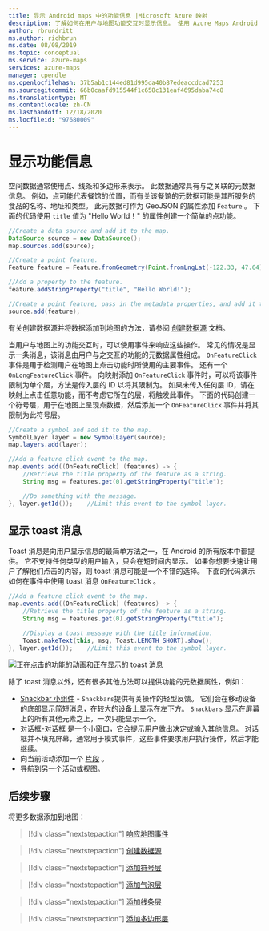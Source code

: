 ```yaml
---
title: 显示 Android maps 中的功能信息 |Microsoft Azure 映射
description: 了解如何在用户与地图功能交互时显示信息。 使用 Azure Maps Android SDK 显示 toast 消息和其他类型的消息。
author: rbrundritt
ms.author: richbrun
ms.date: 08/08/2019
ms.topic: conceptual
ms.service: azure-maps
services: azure-maps
manager: cpendle
ms.openlocfilehash: 37b5ab1c144ed81d995da40b87edeaccdcad7253
ms.sourcegitcommit: 66b0caafd915544f1c658c131eaf4695daba74c8
ms.translationtype: MT
ms.contentlocale: zh-CN
ms.lasthandoff: 12/18/2020
ms.locfileid: "97680009"
---
```

# <a name="display-feature-information"></a>显示功能信息

空间数据通常使用点、线条和多边形来表示。 此数据通常具有与之关联的元数据信息。 例如，点可能代表餐馆的位置，而有关该餐馆的元数据可能是其所服务的食品的名称、地址和类型。 此元数据可作为 GeoJSON 的属性添加 `Feature` 。 下面的代码使用 `title` 值为 "Hello World！" 的属性创建一个简单的点功能。

```java
//Create a data source and add it to the map.
DataSource source = new DataSource();
map.sources.add(source);

//Create a point feature.
Feature feature = Feature.fromGeometry(Point.fromLngLat(-122.33, 47.64));

//Add a property to the feature.
feature.addStringProperty("title", "Hello World!");

//Create a point feature, pass in the metadata properties, and add it to the data source.
source.add(feature);
```

有关创建数据源并将数据添加到地图的方法，请参阅 [创建数据源](create-data-source-android-sdk.md) 文档。

当用户与地图上的功能交互时，可以使用事件来响应这些操作。 常见的情况是显示一条消息，该消息由用户与之交互的功能的元数据属性组成。 `OnFeatureClick`事件是用于检测用户在地图上点击功能时所使用的主要事件。 还有一个 `OnLongFeatureClick` 事件。 向映射添加 `OnFeatureClick` 事件时，可以将该事件限制为单个层，方法是传入层的 ID 以将其限制为。 如果未传入任何层 ID，请在映射上点击任意功能，而不考虑它所在的层，将触发此事件。 下面的代码创建一个符号层，用于在地图上呈现点数据，然后添加一个 `OnFeatureClick` 事件并将其限制为此符号层。

```java
//Create a symbol and add it to the map.
SymbolLayer layer = new SymbolLayer(source);
map.layers.add(layer);

//Add a feature click event to the map.
map.events.add((OnFeatureClick) (features) -> {
    //Retrieve the title property of the feature as a string.
    String msg = features.get(0).getStringProperty("title");

    //Do something with the message.
}, layer.getId());    //Limit this event to the symbol layer.
```

## <a name="display-a-toast-message"></a>显示 toast 消息

Toast 消息是向用户显示信息的最简单方法之一，在 Android 的所有版本中都提供。 它不支持任何类型的用户输入，只会在短时间内显示。 如果你想要快速让用户了解他们点击的内容，则 toast 消息可能是一个不错的选择。 下面的代码演示如何在事件中使用 toast 消息 `OnFeatureClick` 。

```java
//Add a feature click event to the map.
map.events.add((OnFeatureClick) (features) -> {
    //Retrieve the title property of the feature as a string.
    String msg = features.get(0).getStringProperty("title");

    //Display a toast message with the title information.
    Toast.makeText(this, msg, Toast.LENGTH_SHORT).show();
}, layer.getId());    //Limit this event to the symbol layer.
```

![正在点击的功能的动画和正在显示的 toast 消息](./media/display-feature-information-android/symbol-layer-click-toast-message.gif)

除了 toast 消息以外，还有很多其他方法可以提供功能的元数据属性，例如：

- [Snackbar 小组件](https://developer.android.com/training/snackbar/showing.html)  -  `Snackbars`提供有关操作的轻型反馈。 它们会在移动设备的底部显示简短消息，在较大的设备上显示在左下方。 `Snackbars` 显示在屏幕上的所有其他元素之上，一次只能显示一个。
- [对话框-对话框](https://developer.android.com/guide/topics/ui/dialogs) 是一个小窗口，它会提示用户做出决定或输入其他信息。 对话框并不填充屏幕，通常用于模式事件，这些事件要求用户执行操作，然后才能继续。
- 向当前活动添加一个 [片段](https://developer.android.com/guide/components/fragments) 。
- 导航到另一个活动或视图。

## <a name="next-steps"></a>后续步骤

将更多数据添加到地图：

> [!div class="nextstepaction"]
> [响应地图事件](android-map-events.md)

> [!div class="nextstepaction"]
> [创建数据源](create-data-source-android-sdk.md)

> [!div class="nextstepaction"]
> [添加符号层](how-to-add-symbol-to-android-map.md)

> [!div class="nextstepaction"]
> [添加气泡层](map-add-bubble-layer-android.md)

> [!div class="nextstepaction"]
> [添加线条层](android-map-add-line-layer.md)

> [!div class="nextstepaction"]
> [添加多边形层](how-to-add-shapes-to-android-map.md)
